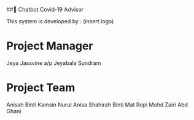 ##🦠 Chatbot Covid-19 Advisor

This system is developed by :
(insert logo)

# Project Manager
Jeya Jassvine a/p Jeyabala Sundram

# Project Team
Anisah Binti Kamsin
Nurul Anisa Shahirah Binti Mat Ropi 
Mohd Zairi Abd Ghani

